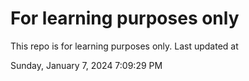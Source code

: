 # For learning purposes only
This repo is for learning purposes only.
Last updated at

Sunday, January 7, 2024 7:09:29 PM

